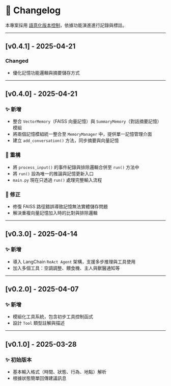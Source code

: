 # 📘 Changelog
本專案採用 [語意化版本控制](https://semver.org/lang/zh-TW/)，依據功能演進進行記錄與標註。

---
## [v0.4.1] - 2025-04-21
### Changed
- 優化記憶功能邏輯與摘要儲存方式

---

## [v0.4.0] - 2025-04-21
### ✨ 新增
- 整合 `VectorMemory`（FAISS 向量記憶）與 `SummaryMemory`（對話摘要記憶）模組
- 將兩個記憶模組統一整合至 `MemoryManager` 中，提供單一記憶管理介面
- 建立 `add_conversation()` 方法，同步摘要與向量記憶

### 🔧 重構
- 將 `process_input()` 的事件紀錄與排除邏輯合併至 `run()` 方法中
- 將 `run()` 設為唯一的推論與記憶更新入口
- `main.py` 現在只透過 `run()` 處理完整輸入流程

### 🐞 修正
- 修復 FAISS 路徑錯誤導致記憶無法實體儲存問題
- 解決重複向量記憶加入時的比對與排除邏輯

---

## [v0.3.0] - 2025-04-14
### ✨ 新增
- 導入 LangChain `ReAct Agent` 架構，支援多步推理與工具使用
- 加入多個工具：空調調整、餵食機、主人與獸醫通知等

---

## [v0.2.0] - 2025-04-07
### ✨ 新增
- 模組化工具系統，包含初步工具控制函式
- 設計 `Tool` 類型註解與描述

---

## [v0.1.0] - 2025-03-28
### ✨ 初始版本
- 基本輸入格式（時間、狀態、行為、地點）解析
- 根據狀態簡單回傳建議訊息
